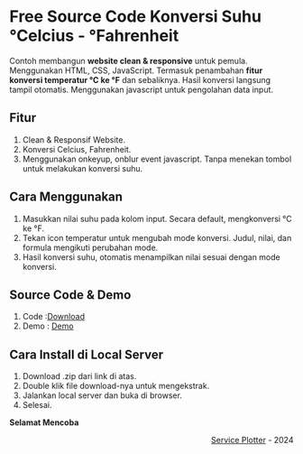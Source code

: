 # Free Source Code Konversi Suhu &deg;Celcius - &deg;Fahrenheit


Contoh membangun **website clean & responsive** untuk pemula. Menggunakan HTML, CSS, JavaScript. Termasuk penambahan **fitur konversi temperatur &deg;C ke &deg;F** dan sebaliknya. Hasil konversi langsung tampil otomatis. Menggunakan javascript untuk pengolahan data input.



## Fitur
1. Clean & Responsif Website.
2. Konversi Celcius, Fahrenheit.
3. Menggunakan onkeyup, onblur event javascript. Tanpa menekan tombol untuk melakukan konversi suhu.



## Cara Menggunakan
1. Masukkan nilai suhu pada kolom input. Secara default, mengkonversi &deg;C ke &deg;F.
2. Tekan icon temperatur untuk mengubah mode konversi. Judul, nilai, dan formula mengikuti perubahan mode.
3. Hasil konversi suhu, otomatis menampilkan nilai sesuai dengan mode konversi.



## Source Code & Demo
1. Code :[Download](https://github.com/revou-fundamental-course/15-apr-24-ServicePlotter)
2. Demo : [Demo](https://serviceplotter.github.io)



## Cara Install di Local Server

1. Download .zip dari link di atas.
2. Double klik file download-nya untuk mengekstrak.
3. Jalankan local server dan buka di browser.
4. Selesai.



**Selamat Mencoba**



<div align="right">
    <a href="https://service-plotter.net" target="_blank">Service Plotter</a> - 2024<br>
</div>

